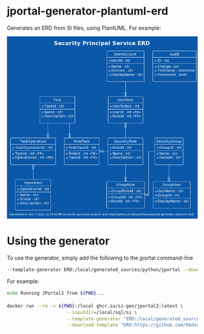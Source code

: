 # jportal-generator-plantuml-erd
Generates an ERD from SI files, using PlantUML. For example:

![Example of generate ERD](principal_security_erd2.png)

# Using the generator
To use the generator, simply add the following to the jportal command-line
```sh
--template-generator ERD:/local/generated_sources/python/jportal --download-template "ERD:https://github.com/bbdsoftware/jportal-generator-plantuml-erd.git|1.0"
```

For example:
```sh
echo Running JPortal2 from ${PWD}...

docker run --rm -v ${PWD}:/local ghcr.io/si-gen/jportal2:latest \
                      --inputdir=/local/sql/si \
                      --template-generator "ERD:/local/generated_sources/python/jportal" \
                      --download-template "ERD:https://github.com/bbdsoftware/jportal-generator-plantuml-erd.git|1.0"
```
